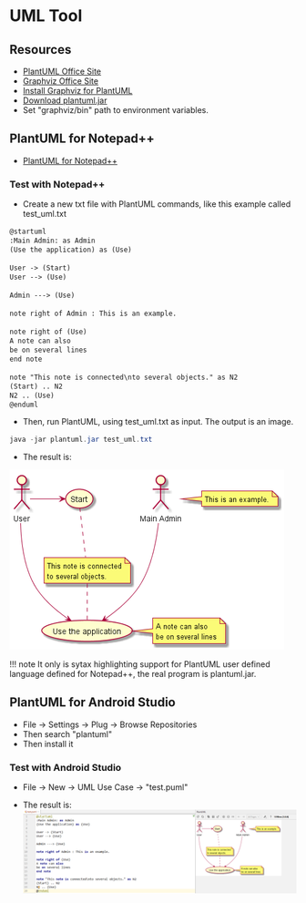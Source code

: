 # UML Tool

## Resources
* [PlantUML Office Site](http://plantuml.com/)
* [Graphviz Office Site](https://www.graphviz.org/)
* [Install Graphviz for PlantUML](http://plantuml.com/graphviz-dot)
* [Download plantuml.jar](https://sourceforge.net/projects/plantuml/files/plantuml.jar)
* Set "graphviz/bin" path to environment variables.


## PlantUML for Notepad++
* [PlantUML for Notepad++](https://github.com/FanHongchuang/PlantUML_Notepad-_UDL)

### Test with Notepad++
* Create a new txt file with PlantUML commands, like this example called test_uml.txt

```uml
@startuml
:Main Admin: as Admin
(Use the application) as (Use)

User -> (Start)
User --> (Use)

Admin ---> (Use)

note right of Admin : This is an example.

note right of (Use)
A note can also
be on several lines
end note

note "This note is connected\nto several objects." as N2
(Start) .. N2
N2 .. (Use)
@enduml
```

* Then, run PlantUML, using test_uml.txt as input. The output is an image.

```java
java -jar plantuml.jar test_uml.txt
```

* The result is:

![test_uml](../../assets/images/test_uml.png)

!!! note
    It only is sytax highlighting support for PlantUML user defined language defined for Notepad++, the real program is plantuml.jar.


## PlantUML for Android Studio
* File -> Settings -> Plug -> Browse Repositories
* Then search "plantuml"
* Then install it

### Test with Android Studio
* File -> New -> UML Use Case -> "test.puml"

* The result is:
![android_studio_uml](../../assets/images/android_studio_uml.png)